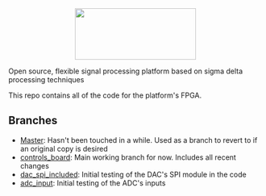 <center><img src="https://raw.github.com/Ductapemaster/flexSD/master/img/flexSD_logo_tagline.png" width="240" height="102"></center>

Open source, flexible signal processing platform based on sigma delta processing techniques

This repo contains all of the code for the platform's FPGA.

## Branches ##

- [Master](https://github.com/Ductapemaster/flexSD): Hasn't been touched in a while.  Used as a branch to revert to if an original copy is desired
- [controls_board](https://github.com/Ductapemaster/flexSD/tree/controls_board): Main working branch for now.  Includes all recent changes
- [dac_spi_included](https://github.com/Ductapemaster/flexSD/tree/dac_spi_included): Initial testing of the DAC's SPI module in the code
- [adc_input](https://github.com/Ductapemaster/flexSD/tree/adc_input): Initial testing of the ADC's inputs

